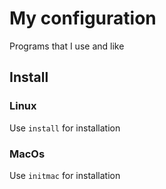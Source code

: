 # My configuration

Programs that I use and like

## Install

### Linux
Use `install` for installation

### MacOs
Use `initmac` for installation
